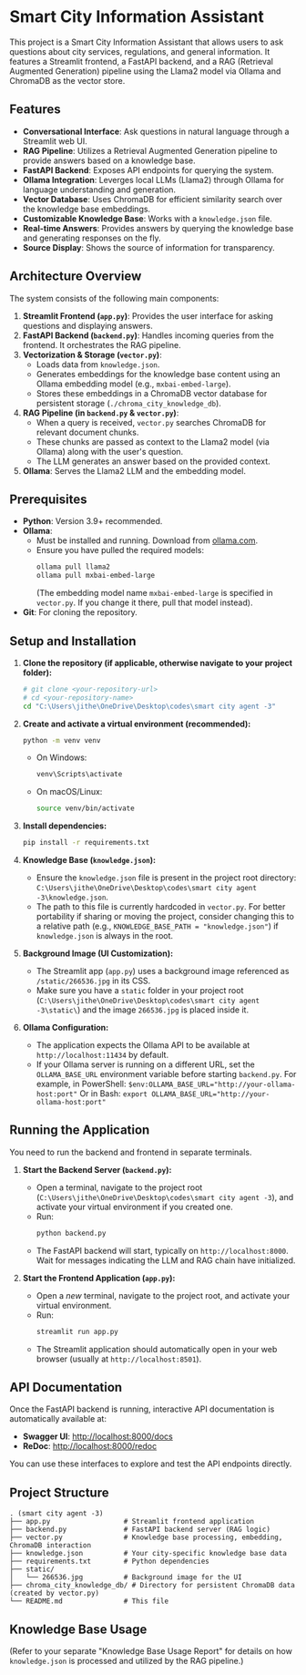 # Smart City Information Assistant

This project is a Smart City Information Assistant that allows users to ask questions about city services, regulations, and general information. It features a Streamlit frontend, a FastAPI backend, and a RAG (Retrieval Augmented Generation) pipeline using the Llama2 model via Ollama and ChromaDB as the vector store.

## Features

*   **Conversational Interface**: Ask questions in natural language through a Streamlit web UI.
*   **RAG Pipeline**: Utilizes a Retrieval Augmented Generation pipeline to provide answers based on a knowledge base.
*   **FastAPI Backend**: Exposes API endpoints for querying the system.
*   **Ollama Integration**: Leverges local LLMs (Llama2) through Ollama for language understanding and generation.
*   **Vector Database**: Uses ChromaDB for efficient similarity search over the knowledge base embeddings.
*   **Customizable Knowledge Base**: Works with a `knowledge.json` file.
*   **Real-time Answers**: Provides answers by querying the knowledge base and generating responses on the fly.
*   **Source Display**: Shows the source of information for transparency.

## Architecture Overview

The system consists of the following main components:

1.  **Streamlit Frontend (`app.py`)**: Provides the user interface for asking questions and displaying answers.
2.  **FastAPI Backend (`backend.py`)**: Handles incoming queries from the frontend. It orchestrates the RAG pipeline.
3.  **Vectorization & Storage (`vector.py`)**: 
    *   Loads data from `knowledge.json`.
    *   Generates embeddings for the knowledge base content using an Ollama embedding model (e.g., `mxbai-embed-large`).
    *   Stores these embeddings in a ChromaDB vector database for persistent storage (`./chroma_city_knowledge_db`).
4.  **RAG Pipeline (in `backend.py` & `vector.py`)**: 
    *   When a query is received, `vector.py` searches ChromaDB for relevant document chunks.
    *   These chunks are passed as context to the Llama2 model (via Ollama) along with the user's question.
    *   The LLM generates an answer based on the provided context.
5.  **Ollama**: Serves the Llama2 LLM and the embedding model.

## Prerequisites

*   **Python**: Version 3.9+ recommended.
*   **Ollama**: 
    *   Must be installed and running. Download from [ollama.com](https://ollama.com/).
    *   Ensure you have pulled the required models:
        ```bash
        ollama pull llama2
        ollama pull mxbai-embed-large 
        ```
        (The embedding model name `mxbai-embed-large` is specified in `vector.py`. If you change it there, pull that model instead).
*   **Git**: For cloning the repository.

## Setup and Installation

1.  **Clone the repository (if applicable, otherwise navigate to your project folder):**
    ```bash
    # git clone <your-repository-url>
    # cd <your-repository-name>
    cd "C:\Users\jithe\OneDrive\Desktop\codes\smart city agent -3" 
    ```

2.  **Create and activate a virtual environment (recommended):**
    ```bash
    python -m venv venv
    ```
    *   On Windows:
        ```bash
        venv\Scripts\activate
        ```
    *   On macOS/Linux:
        ```bash
        source venv/bin/activate
        ```

3.  **Install dependencies:**
    ```bash
    pip install -r requirements.txt
    ```

4.  **Knowledge Base (`knowledge.json`):**
    *   Ensure the `knowledge.json` file is present in the project root directory: `C:\Users\jithe\OneDrive\Desktop\codes\smart city agent -3\knowledge.json`.
    *   The path to this file is currently hardcoded in `vector.py`. For better portability if sharing or moving the project, consider changing this to a relative path (e.g., `KNOWLEDGE_BASE_PATH = "knowledge.json"`) if `knowledge.json` is always in the root.

5.  **Background Image (UI Customization):**
    *   The Streamlit app (`app.py`) uses a background image referenced as `/static/266536.jpg` in its CSS.
    *   Make sure you have a `static` folder in your project root (`C:\Users\jithe\OneDrive\Desktop\codes\smart city agent -3\static\`) and the image `266536.jpg` is placed inside it.

6.  **Ollama Configuration:**
    *   The application expects the Ollama API to be available at `http://localhost:11434` by default.
    *   If your Ollama server is running on a different URL, set the `OLLAMA_BASE_URL` environment variable before starting `backend.py`.
      For example, in PowerShell:
      `$env:OLLAMA_BASE_URL="http://your-ollama-host:port"`
      Or in Bash:
      `export OLLAMA_BASE_URL="http://your-ollama-host:port"`

## Running the Application

You need to run the backend and frontend in separate terminals.

1.  **Start the Backend Server (`backend.py`):**
    *   Open a terminal, navigate to the project root (`C:\Users\jithe\OneDrive\Desktop\codes\smart city agent -3`), and activate your virtual environment if you created one.
    *   Run:
        ```bash
        python backend.py
        ```
    *   The FastAPI backend will start, typically on `http://localhost:8000`. Wait for messages indicating the LLM and RAG chain have initialized.

2.  **Start the Frontend Application (`app.py`):**
    *   Open a *new* terminal, navigate to the project root, and activate your virtual environment.
    *   Run:
        ```bash
        streamlit run app.py
        ```
    *   The Streamlit application should automatically open in your web browser (usually at `http://localhost:8501`).

## API Documentation

Once the FastAPI backend is running, interactive API documentation is automatically available at:

*   **Swagger UI**: [http://localhost:8000/docs](http://localhost:8000/docs)
*   **ReDoc**: [http://localhost:8000/redoc](http://localhost:8000/redoc)

You can use these interfaces to explore and test the API endpoints directly.

## Project Structure

```
. (smart city agent -3)
├── app.py                  # Streamlit frontend application
├── backend.py              # FastAPI backend server (RAG logic)
├── vector.py               # Knowledge base processing, embedding, ChromaDB interaction
├── knowledge.json          # Your city-specific knowledge base data
├── requirements.txt        # Python dependencies
├── static/
│   └── 266536.jpg          # Background image for the UI
├── chroma_city_knowledge_db/ # Directory for persistent ChromaDB data (created by vector.py)
└── README.md               # This file
```

## Knowledge Base Usage

(Refer to your separate "Knowledge Base Usage Report" for details on how `knowledge.json` is processed and utilized by the RAG pipeline.) 
